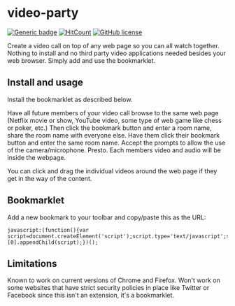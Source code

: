 # video-party

[![Generic badge](https://img.shields.io/badge/status-it%20works%20for%20me-<COLOR>.svg)](https://shields.io/) [![HitCount](http://hits.dwyl.com/aspotton/video-party.svg)](http://hits.dwyl.com/aspotton/video-party) [![GitHub license](https://img.shields.io/github/license/Naereen/StrapDown.js.svg)](https://github.com/aspotton/video-party/blob/master/LICENSE) 

Create a video call on top of any web page so you can all watch together. Nothing to install and no third party video applications needed besides your web browser. Simply add and use the bookmarklet.

## Install and usage

Install the bookmarklet as described below.

Have all future members of your video call browse to the same web page (Netflix movie or show, YouTube video, some type of web game like chess or poker, etc.)
Then click the bookmark button and enter a room name, share the room name with everyone else. Have them click their bookmark button and enter the same room name. Accept the prompts to allow the use of the camera/microphone. Presto. Each members video and audio will be inside the webpage.

You can click and drag the individual videos around the web page if they get in the way of the content.

## Bookmarklet

Add a new bookmark to your toolbar and copy/paste this as the URL:
```
javascript:(function(){var script=document.createElement('script');script.type='text/javascript';script.src='https://cdn.adamspotton.com/js/video_party.js';document.getElementsByTagName('head')[0].appendChild(script);})();
```

## Limitations

Known to work on current versions of Chrome and Firefox. Won't work on some websites that have strict security policies in place like Twitter or Facebook since this isn't an extension, it's a bookmarklet.

